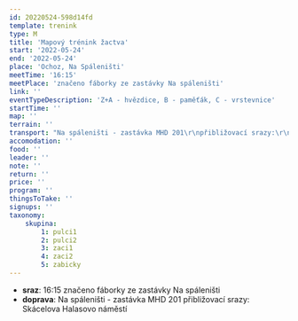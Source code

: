 ```yaml
---
id: 20220524-598d14fd
template: trenink
type: M
title: 'Mapový trénink žactva'
start: '2022-05-24'
end: '2022-05-24'
place: 'Ochoz, Na Spáleništi'
meetTime: '16:15'
meetPlace: 'značeno fáborky ze zastávky Na spáleništi'
link: ''
eventTypeDescription: 'Z+A - hvězdice, B - paměťák, C - vrstevnice'
startTime: ''
map: ''
terrain: ''
transport: "Na spáleništi - zastávka MHD 201\r\npřibližovací srazy:\r\nSkácelova\r\nHalasovo náměstí"
accomodation: ''
food: ''
leader: ''
note: ''
return: ''
price: ''
program: ''
thingsToTake: ''
signups: ''
taxonomy:
    skupina:
        1: pulci1
        2: pulci2
        3: zaci1
        4: zaci2
        5: zabicky
---
```


* **sraz**: 16:15 značeno fáborky ze zastávky Na spáleništi
* **doprava**: Na spáleništi - zastávka MHD 201
přibližovací srazy:
Skácelova
Halasovo náměstí
